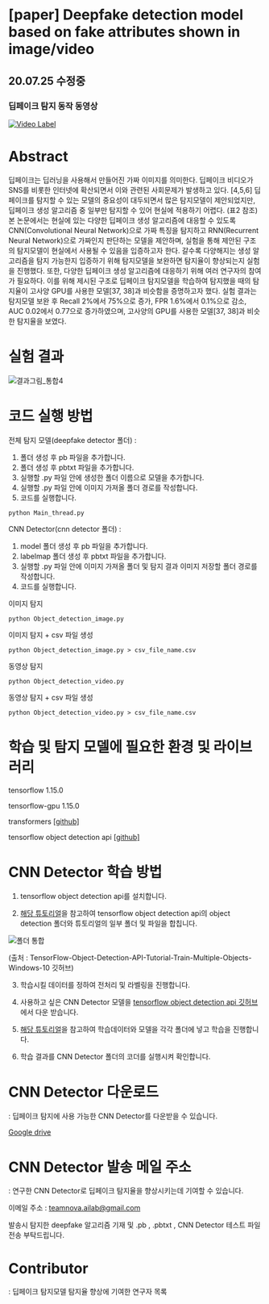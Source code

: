 # [paper] Deepfake detection model based on fake attributes shown in image/video

## **20.07.25 수정중**

### 딥페이크 탐지 동작 동영상
[![Video Label](https://img.youtube.com/vi/aixd8Egw-dA/hqdefault.jpg)](https://youtu.be/aixd8Egw-dA)

# Abstract
딥페이크는 딥러닝을 사용해서 만들어진 가짜 이미지를 의미한다. 딥페이크 비디오가 SNS를 비롯한 인터넷에 확산되면서 이와 관련된 사회문제가 발생하고 있다. [4,5,6] 딥페이크를 탐지할 수 있는 모델의 중요성이 대두되면서 많은 탐지모델이 제안되었지만, 딥페이크 생성 알고리즘 중 일부만 탐지할 수 있어 현실에 적용하기 어렵다. (표2 참조) 본 논문에서는 현실에 있는 다양한 딥페이크 생성 알고리즘에 대응할 수 있도록 CNN(Convolutional Neural Network)으로 가짜 특징을 탐지하고 RNN(Recurrent Neural Network)으로 가짜인지 판단하는 모델을 제안하며, 실험을 통해 제안된 구조의 탐지모델이 현실에서 사용될 수 있음을 입증하고자 한다. 갈수록 다양해지는 생성 알고리즘을 탐지 가능한지 입증하기 위해 탐지모델을 보완하면 탐지율이 향상되는지 실험을 진행했다. 또한, 다양한 딥페이크 생성 알고리즘에 대응하기 위해 여러 연구자의 참여가 필요하다. 이를 위해 제시된 구조로 딥페이크 탐지모델을 학습하여 탐지했을 때의 탐지율이 고사양 GPU를 사용한 모델[37, 38]과 비슷함을 증명하고자 했다. 실험 결과는 탐지모델 보완 후 Recall 2%에서 75%으로 증가, FPR 1.6%에서 0.1%으로 감소, AUC 0.02에서 0.77으로 증가하였으며, 고사양의 GPU를 사용한 모델[37, 38]과 비슷한 탐지율을 보였다. 

# 실험 결과
![결과그림_통합4](https://user-images.githubusercontent.com/44520048/88448935-d94a9900-ce7d-11ea-9f42-93ed932432c9.png)

# 코드 실행 방법

전체 탐지 모델(deepfake detector 폴더) : 
1. 폴더 생성 후  pb 파일을 추가합니다. 
2. 폴더 생성 후 pbtxt 파일을 추가합니다.
3. 실행할 .py 파일 안에 생성한 폴더 이름으로 모델을 추가합니다.
3. 실행할 .py 파일 안에 이미지 가져올 폴더 경로를 작성합니다.
4. 코드를 실행합니다. 

<pre><code>python Main_thread.py</code></pre>

CNN Detector(cnn detector 폴더) : 

1. model 폴더 생성 후  pb 파일을 추가합니다.  
2. labelmap 폴더 생성 후 pbtxt 파일을 추가합니다.
3. 실행할 .py 파일 안에 이미지 가져올 폴더 및 탐지 결과 이미지 저장할 폴더 경로를 작성합니다.
4. 코드를 실행합니다. 

이미지 탐지 
<pre><code>python Object_detection_image.py</code></pre>
이미지 탐지  + csv 파일 생성 
<pre><code>python Object_detection_image.py > csv_file_name.csv</code></pre>

동영상 탐지
<pre><code>python Object_detection_video.py</code></pre>
동영상 탐지 + csv 파일 생성 
<pre><code>python Object_detection_video.py > csv_file_name.csv</code></pre>

# 학습 및 탐지 모델에 필요한 환경 및 라이브러리

tensorflow 1.15.0

tensorflow-gpu 1.15.0

transformers [[github]](https://github.com/huggingface/transformers)

tensorflow object detection api [[github]](https://github.com/tensorflow/models/tree/master/research/object_detection)


# CNN Detector 학습 방법 
 1. tensorflow object detection api를 설치합니다.

 2. [해당 튜토리얼](https://github.com/EdjeElectronics/TensorFlow-Object-Detection-API-Tutorial-Train-Multiple-Objects-Windows-10)을 참고하여 tensorflow object detection api의 object detection 폴더와 튜토리얼의 일부 폴더 및 파일을 합칩니다.
 
 ![폴더 통합](https://github.com/EdjeElectronics/TensorFlow-Object-Detection-API-Tutorial-Train-Multiple-Objects-Windows-10/blob/master/doc/object_detection_directory.jpg)

(출처 : TensorFlow-Object-Detection-API-Tutorial-Train-Multiple-Objects-Windows-10 깃허브)

3. 학습시킬 데이터를 정하여 전처리 및 라벨링을 진행합니다.

4. 사용하고 싶은 CNN Detector 모델을 [tensorflow object detection api 깃허브](https://github.com/tensorflow/models/tree/master/research)에서 다운 받습니다.

5. [해당 튜토리얼](https://github.com/EdjeElectronics/TensorFlow-Object-Detection-API-Tutorial-Train-Multiple-Objects-Windows-10)을 참고하여 학습데이터와 모델을 각각 폴더에 넣고 학습을 진행합니다.

6. 학습 결과를 CNN Detector 폴더의 코더를 실행시켜 확인합니다.

# CNN Detector 다운로드 
: 딥페이크 탐지에 사용 가능한 CNN Detector를 다운받을 수 있습니다.

[Google drive](https://drive.google.com/drive/folders/1r7e7sbfoyVV-INuTLlTw8CoZvBESRWS5?usp=sharing)


# CNN Detector 발송 메일 주소 
: 연구한 CNN Detector로 딥페이크 탐지율을 향상시키는데 기여할 수 있습니다.

이메일 주소 : [teamnova.ailab@gmail.com](teamnova.ailab@gmail.com)

발송시 탐지한 deepfake 알고리즘 기재 및 .pb , .pbtxt , CNN Detector 테스트 파일 전송 부탁드립니다. 


# Contributor
: 딥페이크 탐지모델 탐지율 향상에 기여한 연구자 목록 

